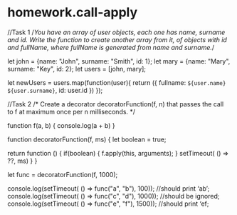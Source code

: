 # homework.call-apply

//Task 1
/*You have an array of user objects, each one has name, surname and id. Write the
function to create another array from it, of objects with id and fullName, where
fullName is generated from name and surname.*/


let john = {name: "John", surname: "Smith", id: 1};
let mary = {name: "Mary", surname: "Key", id: 2};
let users = [john, mary];


let newUsers = users.map(function(user){
	return ({
  	fullname: `${user.name} ${user.surname}`,
  	id: user.id
  })
});



//Task 2
/* Create a decorator decoratorFunction(f, n) that passes the call to f at maximum
once per n milliseconds.
*/


function f(a, b) {
	console.log(a + b)
}


function decoratorFunction(f, ms) {
	let boolean = true;
  
  return function () {
  	if(boolean) {
    	f.apply(this, arguments);
    }
    setTimeout( () => ??, ms)
  }
}

let func = decoratorFunction(f, 1000);

console.log(setTimeout( () => func("a", "b"), 100)); //should print ‘ab’;
console.log(setTimeout( () => func("c", "d"), 1000)); //should be ignored;
console.log(setTimeout( () => func("e", "f"), 1500)); //should print ‘ef;

